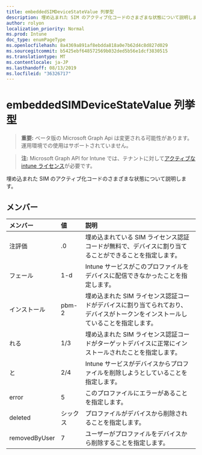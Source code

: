 ```yaml
---
title: embeddedSIMDeviceStateValue 列挙型
description: 埋め込まれた SIM のアクティブ化コードのさまざまな状態について説明します。
author: rolyon
localization_priority: Normal
ms.prod: Intune
doc_type: enumPageType
ms.openlocfilehash: 8a4369a891af8ebdda818a0e7b62d4c8d827d029
ms.sourcegitcommit: b5425ebf648572569b032ded5b56e1dcf3830515
ms.translationtype: MT
ms.contentlocale: ja-JP
ms.lasthandoff: 08/13/2019
ms.locfileid: "36326717"
---
```

# <a name="embeddedsimdevicestatevalue-enum-type"></a>embeddedSIMDeviceStateValue 列挙型

> **重要:** ベータ版の Microsoft Graph Api は変更される可能性があります。運用環境での使用はサポートされていません。

> **注:** Microsoft Graph API for Intune では、テナントに対して[アクティブな intune ライセンス](https://go.microsoft.com/fwlink/?linkid=839381)が必要です。

埋め込まれた SIM のアクティブ化コードのさまざまな状態について説明します。

## <a name="members"></a>メンバー
|メンバー|値|説明|
|:---|:---|:---|
|注評価|.0|埋め込まれている SIM ライセンス認証コードが無料で、デバイスに割り当てることができることを指定します。|
|フェール|1-d|Intune サービスがこのプロファイルをデバイスに配信できなかったことを指定します。|
|インストール|pbm-2|埋め込まれた SIM ライセンス認証コードがデバイスに割り当てられており、デバイスがトークンをインストールしていることを指定します。|
|れる|1/3|埋め込まれた SIM ライセンス認証コードがターゲットデバイスに正常にインストールされたことを指定します。|
|と|2/4|Intune サービスがデバイスからプロファイルを削除しようとしていることを指定します。|
|error|5|このプロファイルにエラーがあることを指定します。|
|deleted|シックス|プロファイルがデバイスから削除されることを指定します。|
|removedByUser|7|ユーザーがプロファイルをデバイスから削除することを指定します。|



